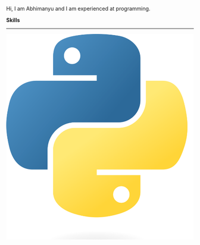 Hi, I am Abhimanyu and I am experienced at programming.

**Skills**
__________________________________________________________________________

![Python Logo](image.png)